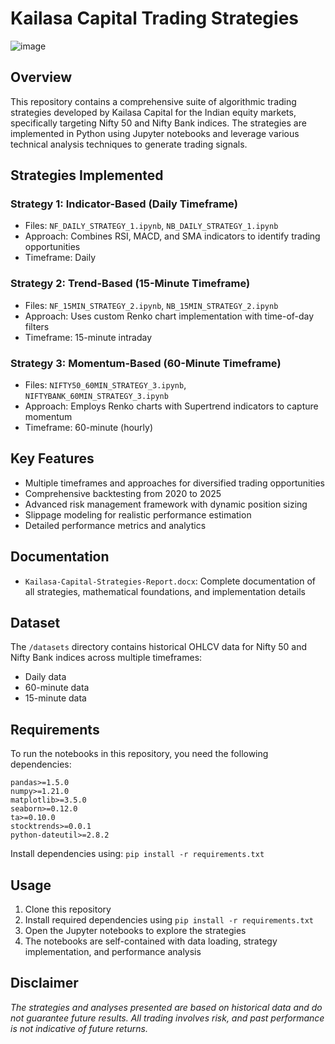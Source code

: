 # Kailasa Capital Trading Strategies

![image](https://github.com/user-attachments/assets/eb65f5b5-3ec6-4fe9-b3e6-8260826317d4)

## Overview
This repository contains a comprehensive suite of algorithmic trading strategies developed by Kailasa Capital for the Indian equity markets, specifically targeting Nifty 50 and Nifty Bank indices. The strategies are implemented in Python using Jupyter notebooks and leverage various technical analysis techniques to generate trading signals.

## Strategies Implemented

### Strategy 1: Indicator-Based (Daily Timeframe)
- Files: `NF_DAILY_STRATEGY_1.ipynb`, `NB_DAILY_STRATEGY_1.ipynb`
- Approach: Combines RSI, MACD, and SMA indicators to identify trading opportunities
- Timeframe: Daily

### Strategy 2: Trend-Based (15-Minute Timeframe)
- Files: `NF_15MIN_STRATEGY_2.ipynb`, `NB_15MIN_STRATEGY_2.ipynb`
- Approach: Uses custom Renko chart implementation with time-of-day filters
- Timeframe: 15-minute intraday

### Strategy 3: Momentum-Based (60-Minute Timeframe)
- Files: `NIFTY50_60MIN_STRATEGY_3.ipynb`, `NIFTYBANK_60MIN_STRATEGY_3.ipynb`
- Approach: Employs Renko charts with Supertrend indicators to capture momentum
- Timeframe: 60-minute (hourly)

## Key Features
- Multiple timeframes and approaches for diversified trading opportunities
- Comprehensive backtesting from 2020 to 2025
- Advanced risk management framework with dynamic position sizing
- Slippage modeling for realistic performance estimation
- Detailed performance metrics and analytics

## Documentation
- `Kailasa-Capital-Strategies-Report.docx`: Complete documentation of all strategies, mathematical foundations, and implementation details

## Dataset
The `/datasets` directory contains historical OHLCV data for Nifty 50 and Nifty Bank indices across multiple timeframes:
- Daily data
- 60-minute data
- 15-minute data

## Requirements
To run the notebooks in this repository, you need the following dependencies:
```
pandas>=1.5.0
numpy>=1.21.0
matplotlib>=3.5.0
seaborn>=0.12.0
ta>=0.10.0
stocktrends>=0.0.1
python-dateutil>=2.8.2
```

Install dependencies using: `pip install -r requirements.txt`

## Usage
1. Clone this repository
2. Install required dependencies using `pip install -r requirements.txt`
3. Open the Jupyter notebooks to explore the strategies
4. The notebooks are self-contained with data loading, strategy implementation, and performance analysis

## Disclaimer
*The strategies and analyses presented are based on historical data and do not guarantee future results. All trading involves risk, and past performance is not indicative of future returns.* 
